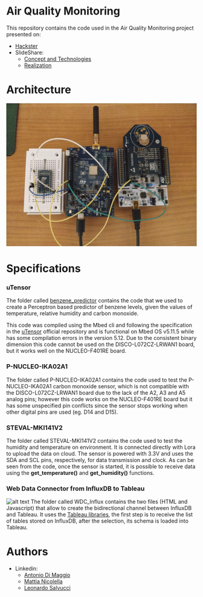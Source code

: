 # Air Quality Monitoring
This repository contains the code used in the Air Quality Monitoring project presented on: 
* [Hackster](https://www.hackster.io/151578/air-quality-monitoring-b48e9e) 
* SlideShare:
	* [Concept and Technologies](https://www.slideshare.net/MattiaNicolella/air-quality-monitoring-137482560)
	* [Realization]()

# Architecture
![alt text](img/img.jpg)

# Specifications

### uTensor
The folder called [benzene_predictor](https://github.com/antoninus96/Air_Quality_Monitoring_IoT/tree/master/benzene_predictor) contains the code that we used to create a Perceptron based predictor of benzene levels, given the values of temperature, relative humidity and carbon monoxide.

This code was compiled using the Mbed cli and following the specification in the [uTensor](https://github.com/uTensor/uTensor/tree/master) official repository and is functional on Mbed OS v5.11.5 while has some compilation errors in the version 5.12.
Due to the consistent binary dimension this code cannot be used on the DISCO-L072CZ-LRWAN1 board, but it works well on the NUCLEO-F401RE board.

### P-NUCLEO-IKA02A1
The folder called P-NUCLEO-IKA02A1 contains the code used to test the P-NUCLEO-IKA02A1 carbon monoxide sensor, which is not compatible with the DISCO-L072CZ-LRWAN1 board due to the lack of the A2, A3 and A5 analog pins; however this code works on the NUCLEO-F401RE board but it has some unspecified pin conflicts since the sensor stops working when other digital pins are used (eg. D14 and D15).

### STEVAL-MKI141V2
The folder called STEVAL-MKI141V2 contains the code used to test the humidity and temperature on environment. It is connected directly with Lora to upload the data on cloud. The sensor is powered with 3.3V and uses the SDA and SCL pins, respectively, for data transmission and clock. As can be seen from the code, once the sensor is started, it is possible to receive data using the **get_temperature()** and **get_humidity()** functions.

### Web Data Connector from InfluxDB to Tableau
![alt text](img/img_2.jpg)
The folder called WDC_Influx contains the two files (HTML and Javascript) that allow to create the bidirectional channel between InfluxDB and Tableau. It uses the [Tableau libraries](https://connectors.tableau.com/libs/tableauwdc-2.3.latest.js), the first step is to receive the list of tables stored on InfluxDB, after the selection, its schema is loaded into Tableau.

# Authors
* Linkedin:
	* [Antonio Di Maggio](www.linkedin.com/in/antonino-di-maggio-216479143/)
	* [Mattia Nicolella](https://www.linkedin.com/in/mattianicolella/)
	* [Leonardo Salvucci](https://www.linkedin.com/in/leonardo-salvucci/)
